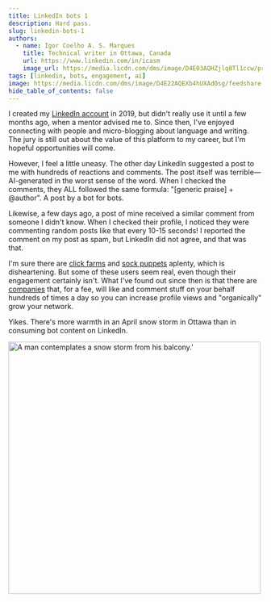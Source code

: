 ```yaml
---
title: LinkedIn bots 1
description: Hard pass.
slug: linkedin-bots-1
authors:
  - name: Igor Coelho A. S. Marques
    title: Technical writer in Ottawa, Canada 
    url: https://www.linkedin.com/in/icasm
    image_url: https://media.licdn.com/dms/image/D4E03AQHZjlq8Tl1ccw/profile-displayphoto-shrink_800_800/0/1705677142126?e=1713398400&v=beta&t=_mzrYXwTu2_-a-Tt-0HKC4utBw9RU3UE5tcg-3wN-gA
tags: [linkedin, bots, engagement, ai]
image: https://media.licdn.com/dms/image/D4E22AQEXb4hUXAdOsg/feedshare-shrink_800/0/1712324052245?e=1715212800&v=beta&t=-DS8wwcaMCpA3d_hLinWSu8LZYwFtwI2-ZqHfxMrl0U
hide_table_of_contents: false
---
```


I created my [LinkedIn account](https://www.linkedin.com/in/icasm) in 2019, but didn't really use it until a few months ago, when a mentor advised me to. Since then, I've enjoyed connecting with people and micro-blogging about language and writing. The jury is still out about the value of this platform to my career, but I'm hopeful opportunities will come.

However, I feel a little uneasy. The other day LinkedIn suggested a post to me with hundreds of reactions and comments. The post itself was terrible—AI-generated in the worst sense of the word. When I checked the comments, they ALL followed the same formula: "[generic praise] + @author". A post by a bot for bots.

Likewise, a few days ago, a post of mine received a similar comment from someone I didn't know. When I checked their profile, I noticed they were commenting random posts like that every 10-15 seconds! I reported the comment on my post as spam, but LinkedIn did not agree, and that was that.

I'm sure there are [click farms](https://en.wikipedia.org/wiki/Click_farm) and [sock puppets](https://en.wikipedia.org/wiki/Sock_puppet_account) aplenty, which is disheartening. But some of these users seem real, even though their engagement certainly isn't. What I've found out since then is that there are [companies](https://www.talosgrowth.com/) that, for a fee, will like and comment stuff on your behalf hundreds of times a day so you can increase profile views and "organically" grow your network.

Yikes. There's more warmth in an April snow storm in Ottawa than in consuming bot content on LinkedIn.

<img src="https://media.licdn.com/dms/image/D4E22AQEqNXxltBXOyw/feedshare-shrink_800/0/1712241472161?e=1715212800&v=beta&t=bg7uHe5tUb_HyYVafCHrjxI9IRQuuwcit54MyaFbmUw" alt="A man contemplates a snow storm from his balcony.'" width="500" height ="auto"></img>
